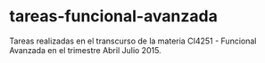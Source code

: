 # tareas-funcional-avanzada
Tareas realizadas en el transcurso de la materia CI4251 - Funcional Avanzada en el trimestre Abril Julio 2015.
